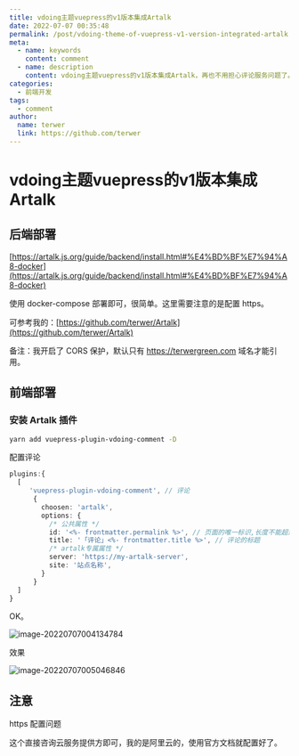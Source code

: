 ```yaml
---
title: vdoing主题vuepress的v1版本集成Artalk
date: 2022-07-07 00:35:48
permalink: /post/vdoing-theme-of-vuepress-v1-version-integrated-artalk.html
meta:
  - name: keywords
    content: comment
  - name: description
    content: vdoing主题vuepress的v1版本集成Artalk，再也不用担心评论服务问题了。
categories:
  - 前端开发
tags:
  - comment
author: 
  name: terwer
  link: https://github.com/terwer
---
```


# vdoing主题vuepress的v1版本集成Artalk

## 后端部署

[https://artalk.js.org/guide/backend/install.html#%E4%BD%BF%E7%94%A8-docker](https://artalk.js.org/guide/backend/install.html#%E4%BD%BF%E7%94%A8-docker)

使用 docker-compose 部署即可，很简单。这里需要注意的是配置 https。

可参考我的：[https://github.com/terwer/Artalk](https://github.com/terwer/Artalk)

备注：我开启了 CORS 保护，默认只有 https://terwergreen.com 域名才能引用。

## 前端部署

### 安装 Artalk 插件

```bash
yarn add vuepress-plugin-vdoing-comment -D  
```

配置评论

```typescript
plugins:{
  [
     'vuepress-plugin-vdoing-comment', // 评论
      {
        choosen: 'artalk',
        options: {
          /* 公共属性 */
          id: '<%- frontmatter.permalink %>', // 页面的唯一标识,长度不能超过50
          title: '「评论」<%- frontmatter.title %>', // 评论的标题
          /* artalk专属属性 */
          server: 'https://my-artalk-server',
          site: '站点名称',
        }
      }
  ]
}
```

OK。

![image-20220707004134784](https://img1.terwergreen.com/20220707004135.png)

效果

![image-20220707005046846](https://img1.terwergreen.com/20220707005047.png)

## 注意

https 配置问题

这个直接咨询云服务提供方即可，我的是阿里云的，使用官方文档就配置好了。
